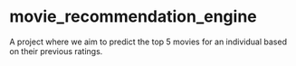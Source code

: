 # movie_recommendation_engine
A project where we aim to predict the top 5 movies for an individual based on their previous ratings.
